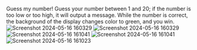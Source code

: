 Guess my number!
Guess your number between 1 and 20; if the number is too low or too high, it will output a message. While the number is correct, the background of the display changes color to green, and you win.![Screenshot 2024-05-16 160329](https://github.com/LukaKljecanin/Guess-number/assets/134237820/73253eb6-f985-43e2-9791-cb337cfb999c)
![Screenshot 2024-05-16 160329](https://github.com/LukaKljecanin/Guess-number/assets/134237820/07e56d74-a3fe-4b98-810c-f80e1b037717)
![Screenshot 2024-05-16 161041](https://github.com/LukaKljecanin/Guess-number/assets/134237820/dd44298b-7a81-4c1b-88fc-f7369f48a978)
![Screenshot 2024-05-16 161041](https://github.com/LukaKljecanin/Guess-number/assets/134237820/03b4c242-319c-422b-8c6f-98ea481b4cac)
![Screenshot 2024-05-16 161023](https://github.com/LukaKljecanin/Guess-number/assets/134237820/a635b59d-a6b7-4550-9ba0-7c04e23d4021)
